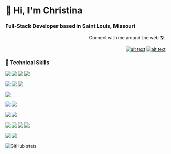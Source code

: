 # 👋 Hi, I'm Christina 
### Full-Stack Developer based in Saint Louis, Missouri

<!-- ![](https://visitor-badge.laobi.icu/badge?page_id=christinichka.christinichka) -->

<!-- <h3>Full-Stack Developer</h3> -->
<div align="right"> Connect with me around the web 🌎:

<a href="https://www.linkedin.com/in/christina-varghese"> ![alt text](https://img.shields.io/badge/-LinkedIn-informational?style=plastic&logo=linkedIn&logoColor=white)</a> <a href="https://twitter.com/Christinichka">![alt text](https://img.shields.io/badge/-Twitter-informational?style=plastic&logo=Twitter&logoColor=white) </a>
           </div>
                                                               
### 💼 Technical Skills
<!-- Programming Languages -->
![](https://img.shields.io/badge/Language-JavaScript-informational?style=flat&logo=javascript&logoColor=white&color=4AB197)
![](https://img.shields.io/badge/Language-TypeScript-informational?style=flat&logo=TypeScript&logoColor=white&color=4AB197)
![](https://img.shields.io/badge/Language-Java-informational?style=flat&logo=Java&logoColor=white&color=4AB197)
![](https://img.shields.io/badge/Language-Python-informational?style=flat&logo=python&logoColor=white&color=4AB197)
<!-- Frameworks -->           
![](https://img.shields.io/badge/Framework-Bootstrap-informational?style=flat&logo=bootstrap&logoColor=white&color=4AB197)
![](https://img.shields.io/badge/Framework-Angular-informational?style=flat&logo=angular&logoColor=white&color=4AB197)
![](https://img.shields.io/badge/Framework-SpringBoot-informational?style=flat&logo=Spring&logoColor=white&color=4AB197)
<!-- Database -->
![](https://img.shields.io/badge/Database-SQL-informational?style=flat&logo=SQLite&logoColor=white&color=4AB197)
<!-- Tests -->
![](https://img.shields.io/badge/Test-Jasmine-informational?style=flat&logo=Jasmine&logoColor=white&color=4AB197)
![](https://img.shields.io/badge/Test-Gradle-informational?style=flat&logo=gradle&logoColor=white&color=4AB197)
<!-- Markup -->          
![](https://img.shields.io/badge/Markup-HTML-informational?style=flat&logo=html5&logoColor=white&color=4AB197)
![](https://img.shields.io/badge/Markup-CSS-informational?style=flat&logo=css3&logoColor=white&color=4AB197)
<!-- IDEs -->
![](https://img.shields.io/badge/IDE-JupyterNotebook-informational?style=flat&logo=jupyter&logoColor=white&color=4AB197)
![](https://img.shields.io/badge/IDE-VisualStudioCode-informational?style=flat&logo=visualstudiocode&logoColor=white&color=4AB197)
![](https://img.shields.io/badge/IDE-SublimeText-informational?style=flat&logo=sublimetext&logoColor=white&color=4AB197)
![](https://img.shields.io/badge/IDE-IntelliJ-informational?style=flat&logo=IntelliJ&logoColor=white&color=4AB197)
<!-- GitHub -->
![](https://img.shields.io/badge/REPO-GitHub-informational?style=flat&logo=GitHub&logoColor=white&color=4AB197)
![](https://img.shields.io/badge/REPO-Git-informational?style=flat&logo=git&logoColor=white&color=4AB197)

<!-- <h3> My Languages and Tools: </h3> -->
<!-- ![Top Langs](https://github-readme-stats.vercel.app/api/top-langs/?username=christinichka&theme=cobalt) -->

![GitHub stats](https://github-readme-stats.vercel.app/api?username=christinichka&show_icons=true&theme=cobalt)

